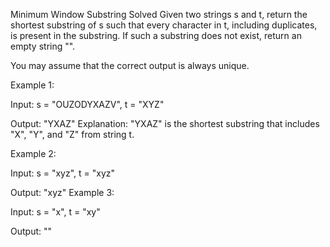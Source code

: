Minimum Window Substring
Solved 
Given two strings s and t, return the shortest substring of s such that every character in t, including duplicates, is present in the substring. If such a substring does not exist, return an empty string "".

You may assume that the correct output is always unique.

Example 1:

Input: s = "OUZODYXAZV", t = "XYZ"

Output: "YXAZ"
Explanation: "YXAZ" is the shortest substring that includes "X", "Y", and "Z" from string t.

Example 2:

Input: s = "xyz", t = "xyz"

Output: "xyz"
Example 3:

Input: s = "x", t = "xy"

Output: ""